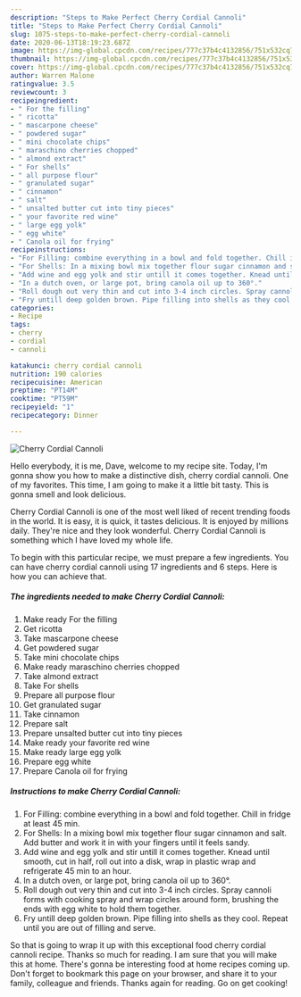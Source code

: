 ```yaml
---
description: "Steps to Make Perfect Cherry Cordial Cannoli"
title: "Steps to Make Perfect Cherry Cordial Cannoli"
slug: 1075-steps-to-make-perfect-cherry-cordial-cannoli
date: 2020-06-13T18:19:23.687Z
image: https://img-global.cpcdn.com/recipes/777c37b4c4132856/751x532cq70/cherry-cordial-cannoli-recipe-main-photo.jpg
thumbnail: https://img-global.cpcdn.com/recipes/777c37b4c4132856/751x532cq70/cherry-cordial-cannoli-recipe-main-photo.jpg
cover: https://img-global.cpcdn.com/recipes/777c37b4c4132856/751x532cq70/cherry-cordial-cannoli-recipe-main-photo.jpg
author: Warren Malone
ratingvalue: 3.5
reviewcount: 3
recipeingredient:
- " For the filling"
- " ricotta"
- " mascarpone cheese"
- " powdered sugar"
- " mini chocolate chips"
- " maraschino cherries chopped"
- " almond extract"
- " For shells"
- " all purpose flour"
- " granulated sugar"
- " cinnamon"
- " salt"
- " unsalted butter cut into tiny pieces"
- " your favorite red wine"
- " large egg yolk"
- " egg white"
- " Canola oil for frying"
recipeinstructions:
- "For Filling: combine everything in a bowl and fold together. Chill in fridge at least 45 min."
- "For Shells: In a mixing bowl mix together flour sugar cinnamon and salt. Add butter and work it in with your fingers until it feels sandy."
- "Add wine and egg yolk and stir untill it comes together. Knead until smooth, cut in half, roll out into a disk, wrap in plastic wrap and refrigerate 45 min to an hour."
- "In a dutch oven, or large pot, bring canola oil up to 360°."
- "Roll dough out very thin and cut into 3-4 inch circles. Spray cannoli forms with cooking spray and wrap circles around form, brushing the ends with egg white to hold them together."
- "Fry untill deep golden brown. Pipe filling into shells as they cool. Repeat until you are out of filling and serve."
categories:
- Recipe
tags:
- cherry
- cordial
- cannoli

katakunci: cherry cordial cannoli 
nutrition: 190 calories
recipecuisine: American
preptime: "PT14M"
cooktime: "PT59M"
recipeyield: "1"
recipecategory: Dinner

---
```



![Cherry Cordial Cannoli](https://img-global.cpcdn.com/recipes/777c37b4c4132856/751x532cq70/cherry-cordial-cannoli-recipe-main-photo.jpg)

Hello everybody, it is me, Dave, welcome to my recipe site. Today, I'm gonna show you how to make a distinctive dish, cherry cordial cannoli. One of my favorites. This time, I am going to make it a little bit tasty. This is gonna smell and look delicious.

Cherry Cordial Cannoli is one of the most well liked of recent trending foods in the world. It is easy, it is quick, it tastes delicious. It is enjoyed by millions daily. They're nice and they look wonderful. Cherry Cordial Cannoli is something which I have loved my whole life.




To begin with this particular recipe, we must prepare a few ingredients. You can have cherry cordial cannoli using 17 ingredients and 6 steps. Here is how you can achieve that.

<!--inarticleads1-->

##### The ingredients needed to make Cherry Cordial Cannoli:

1. Make ready  For the filling
1. Get  ricotta
1. Take  mascarpone cheese
1. Get  powdered sugar
1. Take  mini chocolate chips
1. Make ready  maraschino cherries chopped
1. Take  almond extract
1. Take  For shells
1. Prepare  all purpose flour
1. Get  granulated sugar
1. Take  cinnamon
1. Prepare  salt
1. Prepare  unsalted butter cut into tiny pieces
1. Make ready  your favorite red wine
1. Make ready  large egg yolk
1. Prepare  egg white
1. Prepare  Canola oil for frying




<!--inarticleads2-->

##### Instructions to make Cherry Cordial Cannoli:

1. For Filling: combine everything in a bowl and fold together. Chill in fridge at least 45 min.
1. For Shells: In a mixing bowl mix together flour sugar cinnamon and salt. Add butter and work it in with your fingers until it feels sandy.
1. Add wine and egg yolk and stir untill it comes together. Knead until smooth, cut in half, roll out into a disk, wrap in plastic wrap and refrigerate 45 min to an hour.
1. In a dutch oven, or large pot, bring canola oil up to 360°.
1. Roll dough out very thin and cut into 3-4 inch circles. Spray cannoli forms with cooking spray and wrap circles around form, brushing the ends with egg white to hold them together.
1. Fry untill deep golden brown. Pipe filling into shells as they cool. Repeat until you are out of filling and serve.




So that is going to wrap it up with this exceptional food cherry cordial cannoli recipe. Thanks so much for reading. I am sure that you will make this at home. There's gonna be interesting food at home recipes coming up. Don't forget to bookmark this page on your browser, and share it to your family, colleague and friends. Thanks again for reading. Go on get cooking!
